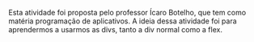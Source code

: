 Esta atividade foi proposta pelo professor Ícaro Botelho, que tem como matéria programação de aplicativos. A ideia dessa atividade foi para aprendermos a usarmos as divs, tanto a div normal como a flex.

